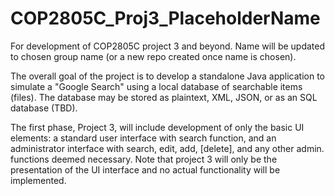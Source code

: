 # COP2805C_Proj3_PlaceholderName
For development of COP2805C project 3 and beyond. Name will be updated to chosen group name (or a new repo created once name is chosen).

The overall goal of the project is to develop a standalone Java application to simulate a "Google Search" using a local database of searchable items (files). The database may be stored as plaintext, XML, JSON, or as an SQL database (TBD). 

The first phase, Project 3, will include development of only the basic UI elements: a standard user interface with search function, and an administrator interface with search, edit, add, [delete], and any other admin. functions deemed necessary. Note that project 3 will only be the presentation of the UI interface and no actual functionality will be implemented.
